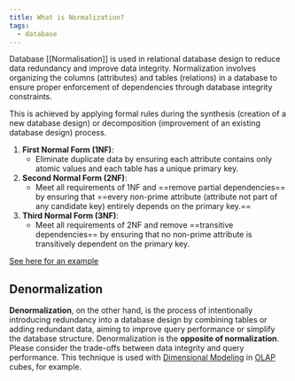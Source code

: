 ```yaml
---
title: What is Normalization?
tags:
  - database
---
```


Database [[Normalisation]] is used in relational database design to reduce data redundancy and improve data integrity. Normalization involves organizing the columns (attributes) and tables (relations) in a database to ensure proper enforcement of dependencies through database integrity constraints. 

This is achieved by applying formal rules during the synthesis (creation of a new database design) or decomposition (improvement of an existing database design) process.

1.  **First Normal Form (1NF)**:
    - Eliminate duplicate data by ensuring each attribute contains only atomic values and each table has a unique primary key.
2.  **Second Normal Form (2NF)**:
    - Meet all requirements of 1NF and ==remove partial dependencies== by ensuring that ==every non-prime attribute (attribute not part of any candidate key) entirely depends on the primary key.==
3.  **Third Normal Form (3NF)**:
    - Meet all requirements of 2NF and remove ==transitive dependencies== by ensuring that no non-prime attribute is transitively dependent on the primary key.

[See here for an example](https://youtu.be/rcrsqyFtJ_4?t=885)
## Denormalization

**Denormalization**, on the other hand, is the process of intentionally introducing redundancy into a database design by combining tables or adding redundant data, aiming to improve query performance or simplify the database structure. Denormalization is the **opposite of normalization**. Please consider the trade-offs between data integrity and query performance. This technique is used with [Dimensional Modeling](term/dimensional%20modeling.md) in [OLAP](standardised/OLAP%20(online%20analytical%20processing).md) cubes, for example.


